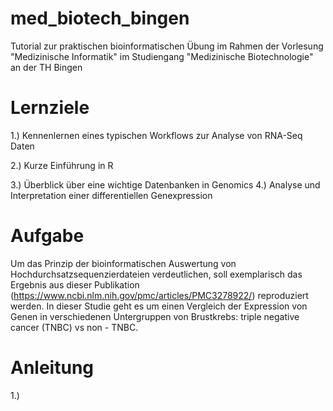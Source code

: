 # med_biotech_bingen
Tutorial zur praktischen bioinformatischen Übung im Rahmen der Vorlesung "Medizinische Informatik" im Studiengang "Medizinische Biotechnologie" an der TH Bingen

# Lernziele
1.) Kennenlernen eines typischen Workflows zur Analyse von RNA-Seq Daten

2.) Kurze Einführung in R

3.) Überblick über eine wichtige Datenbanken in Genomics
4.) Analyse und Interpretation einer differentiellen Genexpression

# Aufgabe

Um das Prinzip der bioinformatischen Auswertung von Hochdurchsatzsequenzierdateien verdeutlichen, soll exemplarisch das Ergebnis aus dieser Publikation (https://www.ncbi.nlm.nih.gov/pmc/articles/PMC3278922/) reproduziert werden.
In dieser Studie geht es um einen Vergleich der Expression von Genen in verschiedenen Untergruppen von Brustkrebs: triple negative cancer (TNBC) vs non - TNBC. 

# Anleitung
1.) 
